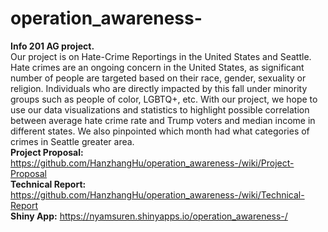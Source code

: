 # operation_awareness-
**Info 201 AG project.**  
Our project is on Hate-Crime Reportings in the United States and Seattle. Hate crimes are an ongoing concern in the United States, as significant number of people are targeted based on their race, gender, sexuality or religion. Individuals who are directly impacted by this fall under minority groups such as people of color, LGBTQ+, etc. With our project, we hope to use our data visualizations and statistics to highlight possible correlation between average hate crime rate and Trump voters and median income in different states. We also pinpointed which month had what categories of crimes in Seattle greater area. <br/>
**Project Proposal:** https://github.com/HanzhangHu/operation_awareness-/wiki/Project-Proposal <br/>
**Technical Report:** https://github.com/HanzhangHu/operation_awareness-/wiki/Technical-Report <br/>
**Shiny App:** https://nyamsuren.shinyapps.io/operation_awareness-/
